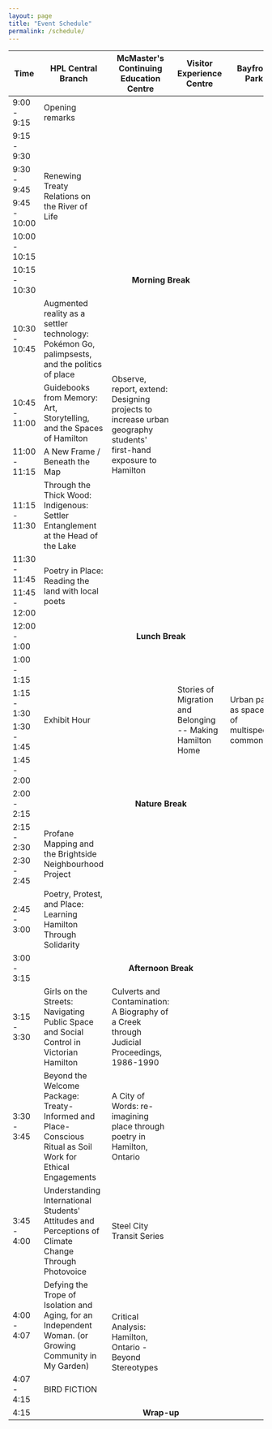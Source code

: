 ```yaml
---
layout: page
title: "Event Schedule"
permalink: /schedule/
---
```


<div class="post-title"><div>
<div class="schedule">

  <table>
    <thead>
      <tr>
        <th>Time</th>
        <th>HPL Central Branch</th>
        <th>McMaster's Continuing Education Centre</th>
        <th>Visitor Experience Centre</th>
        <th>Bayfront Park</th>
      </tr>
    </thead>
    <tbody>
      <!-- Opening Remarks -->
      <tr>
        <td>9:00 - 9:15</td>
        <td>Opening remarks</td>
        <td rowspan="5" colspan="3" class="unused"></td>
      </tr>
      <!-- Renewing Treaty Relations -->
      <tr>
        <td>9:15 - 9:30</td>
        <td rowspan="4">Renewing Treaty Relations on the River of Life</td>
      </tr>
      <tr>
      <td>9:30 - 9:45</td>
      </tr>
      <tr>
      <td>9:45 - 10:00</td>
      </tr>
      <tr>
      <td>10:00 - 10:15</td>
      </tr>
      <!-- Morning Break (colspan across all venues) -->
      <tr>
        <td>10:15 - 10:30</td>
        <td colspan="4" style="text-align:center; font-weight:bold;">Morning Break</td>
      </tr>
      <!-- 10:30 parallel sessions -->
      <tr>
        <td>10:30 - 10:45</td>
        <td>Augmented reality as a settler technology: Pokémon Go, palimpsests, and the politics of place </td>
        <td rowspan="4">Observe, report, extend: Designing projects to increase urban geography students' first-hand exposure to Hamilton </td>
        <td rowspan="6" colspan="2" class="unused"></td>
      </tr>
      <tr>
        <td>10:45 - 11:00</td>
        <td>Guidebooks from Memory: Art, Storytelling, and the Spaces of Hamilton</td>
      </tr>
      <tr>
        <td>11:00 - 11:15</td>
        <td>A New Frame / Beneath the Map</td>
      </tr>
      <tr>
        <td>11:15 - 11:30</td>
        <td>Through the Thick Wood: Indigenous: Settler Entanglement at the Head of the Lake</td>
      </tr>
      <tr>
        <td>11:30 - 11:45</td>
        <td rowspan="2">Poetry in Place: Reading the land with local poets</td>
        <td rowspan="2" class="unused" style=""></td>
      </tr>
      <tr>
        <td>11:45 - 12:00</td>
      </tr>
      <!-- Lunch Break -->
      <tr>
        <td>12:00 - 1:00</td>
        <td colspan="4" rowspan="1" style="text-align:center; font-weight:bold;">Lunch Break</td>
      </tr>
      <!-- 1:00 sessions -->
      <tr>
        <td>1:00 - 1:15</td>
        <td rowspan="4">Exhibit Hour</td>
        <td rowspan="4" class="unused"></td>
        <td rowspan="4">Stories of Migration and Belonging -- Making Hamilton Home</td>
        <td rowspan="4">Urban parks as spaces of multispecies commoning</td>
      </tr>
      <tr><td>1:15 - 1:30</td>
      </tr>
      <tr><td>1:30 - 1:45</td>
      </tr>
      <tr><td>1:45 - 2:00</td>
      </tr>
      <!-- Nature Break -->
      <tr>
        <td>2:00 - 2:15</td>
        <td colspan="4" style="text-align:center; font-weight:bold;">Nature Break</td>
      </tr>
      <tr>
        <td>2:15 - 2:30</td>
        <td rowspan="2">Profane Mapping and the Brightside Neighbourhood Project</td>
      <td rowspan="3" colspan="3" class="unused"></td>
      </tr>
      <tr><td>2:30 - 2:45</td>
      </tr>
      <tr>
        <td>2:45 - 3:00</td>
        <td rowspan="1">Poetry, Protest, and Place: Learning Hamilton Through Solidarity</td>
      </tr>
      <!-- Afternoon Break -->
      <tr>
        <td>3:00 - 3:15</td>
        <td colspan="4" style="text-align:center; font-weight:bold;">Afternoon Break</td>
      </tr>
      <tr>
        <td>3:15 - 3:30</td>
        <td>Girls on the Streets: Navigating Public Space and Social Control in Victorian Hamilton</td>
        <td>Culverts and Contamination: A Biography of a Creek through Judicial Proceedings, 1986-1990</td>
        <td rowspan="5" colspan="2" class="unused"></td>
      </tr>
      <tr>
        <td>3:30 - 3:45</td>
        <td>Beyond the Welcome Package: Treaty-Informed and Place-Conscious Ritual as Soil Work for Ethical Engagements</td>
        <td>A City of Words: re-imagining place through poetry in Hamilton, Ontario</td>
      </tr>
      <tr>
        <td>3:45 - 4:00</td>
        <td>Understanding International Students' Attitudes and Perceptions of Climate Change Through Photovoice</td>
        <td>Steel City Transit Series</td>
      </tr>
      <tr>
        <td>4:00 - 4:07</td>
        <td>Defying the Trope of Isolation and Aging, for an Independent Woman.
(or Growing Community in My Garden)</td>
        <td rowspan="2">Critical Analysis: Hamilton, Ontario - Beyond Stereotypes</td>
      </tr>
      <tr>
        <td>4:07 - 4:15</td>
        <td>BIRD FICTION</td>
      </tr>
      <!-- Wrap-up -->
      <tr>
        <td>4:15</td>
        <td colspan="4" style="text-align:center; font-weight:bold;">Wrap-up</td>
      </tr>
    </tbody>

  </table>
</div>
